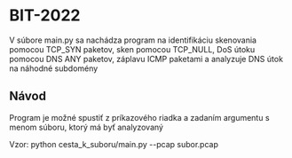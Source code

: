 # BIT-2022
V súbore main.py sa nachádza program na identifikáciu skenovania pomocou TCP_SYN paketov, sken pomocou TCP_NULL, DoS útoku pomocou DNS ANY paketov, 
záplavu ICMP paketami a analyzuje DNS útok na náhodné subdomény
## Návod
Program je možné spustiť z príkazového riadka a zadaním argumentu s menom súboru, ktorý má byť analyzovaný 

Vzor: python cesta_k_suboru/main.py --pcap subor.pcap
